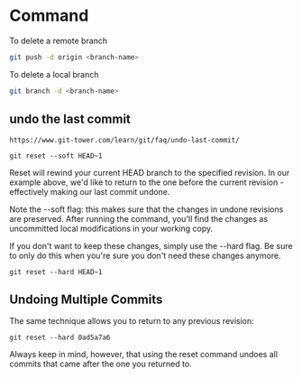# Command

To delete a remote branch

```Bash
git push -d origin <branch-name>
```

To delete a local branch

```Bash
git branch -d <branch-name>
```

## undo the last commit

`https://www.git-tower.com/learn/git/faq/undo-last-commit/`

`git reset --soft HEAD~1`

Reset will rewind your current HEAD branch to the specified revision. In our example above, we'd like to return to the one before the current revision - effectively making our last commit undone.

Note the --soft flag: this makes sure that the changes in undone revisions are preserved. After running the command, you'll find the changes as uncommitted local modifications in your working copy.

If you don't want to keep these changes, simply use the --hard flag. Be sure to only do this when you're sure you don't need these changes anymore.

`git reset --hard HEAD~1`

## Undoing Multiple Commits

The same technique allows you to return to any previous revision:

`git reset --hard 0ad5a7a6`

Always keep in mind, however, that using the reset command undoes all commits that came after the one you returned to.

